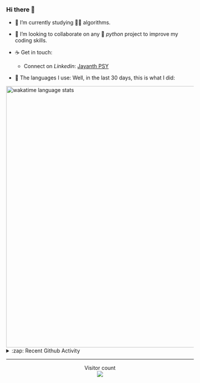 ### Hi there 👋

- 🌱 I’m currently studying 🏇🏼  algorithms.

- 👯 I’m looking to collaborate on any :snake: *python* project to improve my coding skills.

- ☕ Get in touch:
  +  Connect on *Linkedin*: [Jayanth PSY](https://www.linkedin.com/in/jayanth-p-b3924812a/)

<!--- ⚡ Fun fact: *Python* is older than *C++* and *Java*. -->

- :memo: The languages I use: Well, in the last 30 days, this is what I did:

<img src="https://wakatime.com/share/@j_tesla/4d0b7d1e-6b31-4b03-accf-374d3ed5433f.png" alt="wakatime language stats" width="700"/>

<details>
  <summary>:zap: Recent Github Activity</summary>
  
<!--START_SECTION:activity-->
1. ❗️ Closed issue [#1](https://github.com/j-tesla/space-shooter/issues/1) in [j-tesla/space-shooter](https://github.com/j-tesla/space-shooter)
2. 🗣 Commented on [#17](https://github.com/j-tesla/space-shooter/issues/17) in [j-tesla/space-shooter](https://github.com/j-tesla/space-shooter)
3. ❗️ Opened issue [#17](https://github.com/j-tesla/space-shooter/issues/17) in [j-tesla/space-shooter](https://github.com/j-tesla/space-shooter)
4. 🗣 Commented on [#15](https://github.com/j-tesla/space-shooter/issues/15) in [j-tesla/space-shooter](https://github.com/j-tesla/space-shooter)
5. 🗣 Commented on [#9](https://github.com/j-tesla/tic-tac-toe/issues/9) in [j-tesla/tic-tac-toe](https://github.com/j-tesla/tic-tac-toe)
<!--END_SECTION:activity-->

</details>

-----

<p align="center"> 
  Visitor count<br>
  <img src="https://profile-counter.glitch.me/j-tesla/count.svg" />
</p>












<!--
**j-tesla/j-tesla** is a ✨ _special_ ✨ repository because its `README.md` (this file) appears on your GitHub profile.

Here are some ideas to get you started:

- 🔭 I’m currently working on ...
- 🌱 I’m currently learning ...
- 👯 I’m looking to collaborate on ...
- 🤔 I’m looking for help with ...
- 💬 Ask me about ...
- 📫 How to reach me: ...
- 😄 Pronouns: ...
- ⚡ Fun fact: ...
-->

